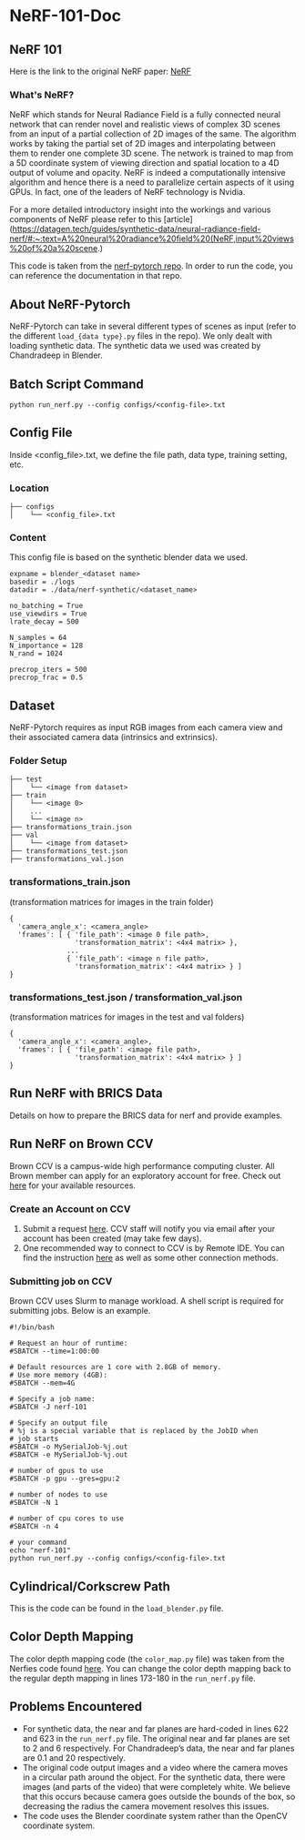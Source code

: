 # NeRF-101-Doc


<!-- In lieu of your final project, please take the NeRF 101 markdown and create a new markdown with a lot more details, including initial steps (read and summarize the NeRF paper, create CCV account, etc.) all the way to getting it to work on BRICS data. I expect this will be quite detailed: the equivalent of 10 pages of so of a regular report since you are all collaborating.
So we are all on the same page, could you send me a structure for this markdown file (just subsections) before next week's group meeting? -->

<!-- ## NeRF Paper
### Summary
   -->
    


## NeRF 101
Here is the link to the original NeRF paper: [NeRF](https://arxiv.org/abs/2003.08934)
### What's NeRF?
NeRF which stands for Neural Radiance Field is a fully connected neural network that can render novel and realistic views of complex 3D scenes from an input of a partial collection of 2D images of the same. The algorithm works by taking the partial set of 2D images and interpolating between them to render one complete 3D scene. The network is trained to map from a 5D coordinate system of viewing direction and spatial location to a 4D output of volume and opacity. NeRF is indeed a computationally intensive algorithm and hence there is a need to parallelize certain aspects of it using GPUs. In fact, one of the leaders of NeRF technology is Nvidia.

For a more detailed introductory insight into the workings and various components of NeRF please refer to this 
[article](https://datagen.tech/guides/synthetic-data/neural-radiance-field-nerf/#:~:text=A%20neural%20radiance%20field%20(NeRF,input%20views%20of%20a%20scene.)



This code is taken from the [nerf-pytorch repo](https://github.com/yenchenlin/nerf-pytorch). In order to run the code, you can reference the documentation in that repo. 


## About NeRF-Pytorch
NeRF-Pytorch can take in several different types of scenes as input (refer to the different `load_{data type}.py` files in the repo). We only dealt with loading synthetic data. The synthetic data we used was created by Chandradeep in Blender.

## Batch Script Command
`python run_nerf.py --config configs/<config-file>.txt`

## Config File
Inside <config_file>.txt, we define the file path, data type, training setting, etc.

### Location
```
├── configs
│    └── <config_file>.txt
```
### Content
This config file is based on the synthetic blender data we used.
```
expname = blender_<dataset name>
basedir = ./logs
datadir = ./data/nerf-synthetic/<dataset_name>

no_batching = True
use_viewdirs = True
lrate_decay = 500

N_samples = 64
N_importance = 128
N_rand = 1024

precrop_iters = 500
precrop_frac = 0.5
```

## Dataset
NeRF-Pytorch requires as input RGB images from each camera view and their associated camera data (intrinsics and extrinsics). 
### Folder Setup
```
├── test
│    └── <image from dataset>
├── train
│    └── <image 0>
│    ...
│    └── <image n>
├── transformations_train.json
├── val
│    └── <image from dataset>
├── transformations_test.json
├── transformations_val.json
```
### transformations_train.json
(transformation matrices for images in the train folder)
```
{
  'camera_angle_x': <camera_angle>
  'frames': [ { 'file_path': <image 0 file path>, 
                'transformation_matrix': <4x4 matrix> }, 
              ...
              { 'file_path': <image n file path>, 
                'transformation_matrix': <4x4 matrix> } ]
}
```
### transformations_test.json / transformation_val.json
(transformation matrices for images in the test and val folders)
```
{
  'camera_angle_x': <camera_angle>,
  'frames': [ { 'file_path': <image file path>, 
                'transformation_matrix': <4x4 matrix> } ]
}
```




## Run NeRF with BRICS Data
Details on how to prepare the BRICS data for nerf and provide examples.



## Run NeRF on Brown CCV 
Brown CCV is a campus-wide high performance computing cluster. All Brown member can apply for an exploratory account for free. Check out [here](https://ccv.brown.edu/rates) for your available resources. 


### Create an Account on CCV
1. Submit a request [here](https://brown.co1.qualtrics.com/jfe/form/SV_0GtBE8kWJpmeG4B). CCV staff will notify you via email after your account has been created (may take few days).
2. One recommended way to connect to CCV is by Remote IDE. You can find the instruction [here](https://docs.ccv.brown.edu/oscar/connecting-to-oscar/remote-ide) as well as some other connection methods.

### Submitting job on CCV
Brown CCV uses Slurm to manage workload. A shell script is required for submitting jobs. Below is an example.

```
#!/bin/bash

# Request an hour of runtime:
#SBATCH --time=1:00:00

# Default resources are 1 core with 2.8GB of memory.
# Use more memory (4GB):
#SBATCH --mem=4G

# Specify a job name:
#SBATCH -J nerf-101

# Specify an output file
# %j is a special variable that is replaced by the JobID when 
# job starts
#SBATCH -o MySerialJob-%j.out
#SBATCH -e MySerialJob-%j.out

# number of gpus to use
#SBATCH -p gpu --gres=gpu:2

# number of nodes to use
#SBATCH -N 1

# number of cpu cores to use
#SBATCH -n 4

# your command
echo "nerf-101"
python run_nerf.py --config configs/<config-file>.txt

```



## Cylindrical/Corkscrew Path
This is the code can be found in the `load_blender.py` file. 

## Color Depth Mapping
The color depth mapping code (the `color_map.py` file) was taken from the Nerfies code found [here](https://github.com/google/nerfies). You can change the color depth mapping back to the regular depth mapping in lines 173-180 in the `run_nerf.py` file. 

## Problems Encountered
- For synthetic data, the near and far planes are hard-coded in lines 622 and 623 in the `run_nerf.py` file. The original near and far planes are set to 2 and 6 respectively. For Chandradeep’s data, the near and far planes are 0.1 and 20 respectively.
- The original code output images and a video where the camera moves in a circular path around the object. For the synthetic data, there were images (and parts of the video) that were completely white. We believe that this occurs because camera goes outside the bounds of the box, so decreasing the radius the camera movement resolves this issues.
- The code uses the Blender coordinate system rather than the OpenCV coordinate system. 





